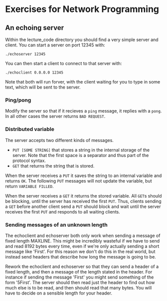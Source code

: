 # Exercises for Network Programming

## An echoing server
Within the lecture_code directory you should find a very simple server and client. You can start a server on port 12345 with:

    ./echoserver 12345

You can then start a client to connect to that server with:

    ./echoclient 0.0.0.0 12345

Note that both will run forver, with the client waiting for you to type in some text, which will be sent to the server.

### Ping/pong
Modify the server so that if it recieves a `ping` message, it replies with a `pong`. In all other cases the server returns `BAD REQUEST`.

### Distributed variable
The server accepts two different kinds of messages.

* `PUT [SOME STRING]` that stores a string in the internal storage of the server. Note that the first space is a separator and thus part of the protocol syntax.
* `GET` that returns the string that is stored.

When the server receives a `PUT` it saves the string to an internal variable and returns `OK`. The following `PUT` messages will not update the variable, but return `VARIABLE FILLED`.

When the server receives a `GET` it returns the stored variable. All `GET`s should be blocking, until the server has received the first `PUT`. Thus, clients sending a `GET` before another client send a `PUT` should block and wait until the server receives the first `PUT` and responds to all waiting clients.

### Sending messages of an unknown length
The echoclient and echoserver both only work when sending a message of fixed length MAXLINE. This might be incredibly wasteful if we have to send and read 8192 bytes every time, even if we're only actually sending a short message like 'First'. For this reason we don't do this in the real world, but instead send headers that describe how long the message is going to be.

Rework the echoclient and echoserver so that they can send a header of a fixed length, and then a message of the length stated in the header. For instance if sending the message 'First' you might send something of the form '5First'. The server should then read just the header to find out how much else is to be read, and then should read that many bytes. You will have to decide on a sensible length for your header.